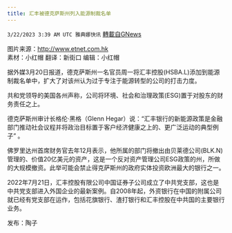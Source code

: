 ```yaml
---
title: 汇丰被德克萨斯州列入能源制裁名单
---
```

`3/22/2023 3:39 AM UTC 雅典娜快讯` [轉載自GNews](https://gnews.org/articles/1034877)

图片来源：http://www.etnet.com.hk  
素材：小红帽    翻译：新街口    编辑：小红帽  

据外媒3月20日报道，德克萨斯州一名官员周一将汇丰控股(HSBA.L)添加到能源制裁名单中，扩大了对该州认为过于专注于能源转型的公司的打击力度。  

共和党领导的美国各州声称，公司将环境、社会和治理政策(ESG)置于对股东的财务责任之上。  

德克萨斯州审计长格伦·黑格（Glenn Hegar）说：“汇丰银行的新能源政策是金融部门推动社会议程并将政治目标置于客户经济健康之上的、更广泛运动的典型例子” 。   

佛罗里达州首席财务官去年12月表示，他所属的部门将撤出由贝莱德公司(BLK.N)管理的、价值20亿美元的资产，这是一个反对资产管理公司ESG政策的州，所做的大规模撤资。此举可能会禁止得克萨斯州的政府实体投资欧洲最大的银行之一。  

2022年7月21日，汇丰控股有限公司中国证券子公司成立了中共党支部，这也是中共党支部进入外国企业的最新案例。自2008年起，外资银行在中国的附属公司就已经有党支部在运作，包括花旗银行、渣打银行和汇丰控股在中共国的主要银行业务。

发布：陶子
 


